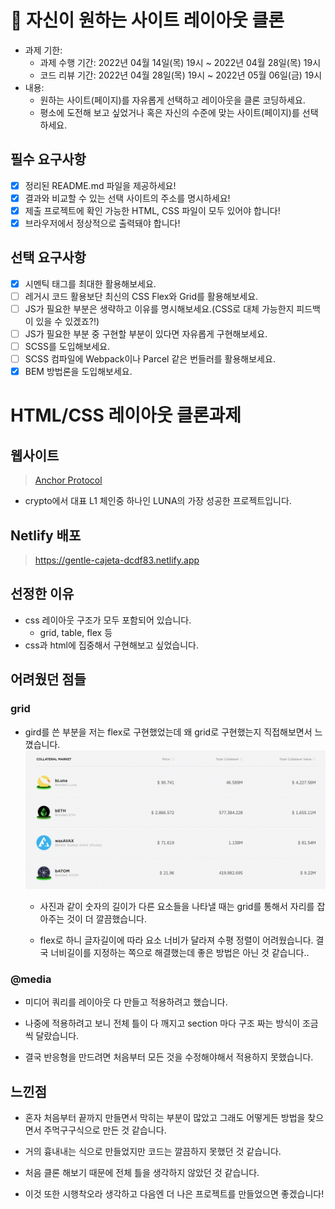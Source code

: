 # 📌 자신이 원하는 사이트 레이아웃 클론

- 과제 기한:
  - 과제 수행 기간: 2022년 04월 14일(목) 19시 ~ 2022년 04월 28일(목) 19시
  - 코드 리뷰 기간: 2022년 04월 28일(목) 19시 ~ 2022년 05월 06일(금) 19시
- 내용:
  - 원하는 사이트(페이지)를 자유롭게 선택하고 레이아웃을 클론 코딩하세요.
  - 평소에 도전해 보고 싶었거나 혹은 자신의 수준에 맞는 사이트(페이지)를 선택하세요.

## 필수 요구사항

- [x] 정리된 README.md 파일을 제공하세요!
- [x] 결과와 비교할 수 있는 선택 사이트의 주소를 명시하세요!
- [x] 제출 프로젝트에 확인 가능한 HTML, CSS 파일이 모두 있어야 합니다!
- [x] 브라우저에서 정상적으로 출력돼야 합니다!

## 선택 요구사항

- [x] 시멘틱 태그를 최대한 활용해보세요.
- [ ] 레거시 코드 활용보단 최신의 CSS Flex와 Grid를 활용해보세요.
- [ ] JS가 필요한 부분은 생략하고 이유를 명시해보세요.(CSS로 대체 가능한지 피드백이 있을 수 있겠죠?!)
- [ ] JS가 필요한 부분 중 구현할 부분이 있다면 자유롭게 구현해보세요.
- [ ] SCSS를 도입해보세요.
- [ ] SCSS 컴파일에 Webpack이나 Parcel 같은 번들러를 활용해보세요.
- [x] BEM 방법론을 도입해보세요.

# HTML/CSS 레이아웃 클론과제
## 웹사이트
> [Anchor Protocol](https://app.anchorprotocol.com/)
* crypto에서 대표 L1 체인중 하나인 LUNA의 가장 성공한 프로젝트입니다.

## Netlify 배포
> https://gentle-cajeta-dcdf83.netlify.app

## 선정한 이유 
* css 레이아웃 구조가 모두 포함되어 있습니다.
  - grid, table, flex 등
* css과 html에 집중해서 구현해보고 싶었습니다.

## 어려웠던 점들

### grid
* gird를 쓴 부분을 저는 flex로 구현했었는데 왜 grid로 구현했는지 직접해보면서 느꼈습니다.![grid](./images/grid.png)

  - 사진과 같이 숫자의 길이가 다른 요소들을 나타낼 때는 grid를 통해서 자리를 잡아주는 것이 더 깔끔했습니다.

  - flex로 하니 글자길이에 따라 요소 너비가 달라져 수평 정렬이 어려웠습니다. 결국 너비길이를 지정하는 쪽으로 해결했는데 좋은 방법은 아닌 것 같습니다..

### @media
* 미디어 쿼리를 레이아웃 다 만들고 적용하려고 했습니다.

* 나중에 적용하려고 보니 전체 틀이 다 깨지고 section 마다 구조 짜는 방식이 조금씩 달랐습니다.

* 결국 반응형을 만드려면 처음부터 모든 것을 수정해야해서 적용하지 못했습니다.

## 느낀점
* 혼자 처음부터 끝까지 만들면서 막히는 부분이 많았고 그래도 어떻게든 방법을 찾으면서 주먹구구식으로 만든 것 같습니다.

* 거의 흉내내는 식으로 만들었지만 코드는 깔끔하지 못했던 것 같습니다.

* 처음 클론 해보기 때문에 전체 틀을 생각하지 않았던 것 같습니다.

* 이것 또한 시행착오라 생각하고 다음엔 더 나은 프로젝트를 만들었으면 좋겠습니다!
